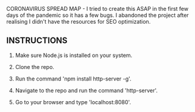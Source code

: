 CORONAVIRUS SPREAD MAP - I tried to create this ASAP in the first few days of the pandemic so it has a few bugs. I abandoned the project after realising
I didn't have the resources for SEO optimization.

## INSTRUCTIONS

1. Make sure Node.js is installed on your system.

2. Clone the repo.

2. Run the command 'npm install http-server -g'.

3. Navigate to the repo and run the command 'http-server'.

4. Go to your browser and type 'localhost:8080'.
